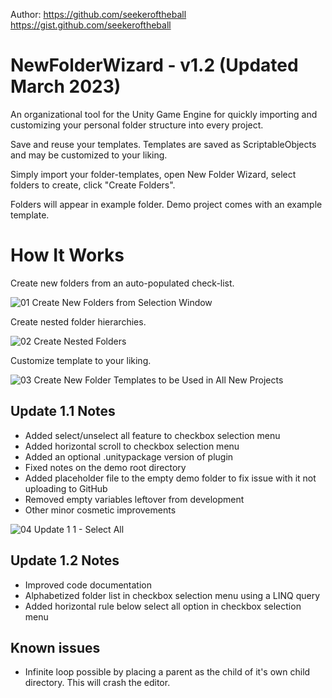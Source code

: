 Author: https://github.com/seekeroftheball    https://gist.github.com/seekeroftheball

# NewFolderWizard - v1.2 (Updated March 2023)
An organizational tool for the Unity Game Engine for quickly importing and customizing your personal folder structure into every project.

Save and reuse your templates. Templates are saved as ScriptableObjects and may be customized to your liking. 

Simply import your folder-templates, open New Folder Wizard, select folders to create, click "Create Folders". 

Folders will appear in example folder. Demo project comes with an example template.

# How It Works

Create new folders from an auto-populated check-list.

![01 Create New Folders from Selection Window](https://user-images.githubusercontent.com/8204808/217860073-61ffd324-e091-40af-a7e2-b9ce657b205f.gif)



Create nested folder hierarchies.

![02 Create Nested Folders](https://user-images.githubusercontent.com/8204808/217860113-19f4af49-ffb1-47f8-b768-8246207943d6.gif)



Customize template to your liking.

![03 Create New Folder Templates to be Used in All New Projects](https://user-images.githubusercontent.com/8204808/217860142-8d9217cc-448a-45f4-8030-69eaa96494f8.gif)

## Update 1.1 Notes

- Added select/unselect all feature to checkbox selection menu
- Added horizontal scroll to checkbox selection menu
- Added an optional .unitypackage version of plugin
- Fixed notes on the demo root directory
- Added placeholder file to the empty demo folder to fix issue with it not uploading to GitHub
- Removed empty variables leftover from development
- Other minor cosmetic improvements

![04 Update 1 1 - Select All](https://user-images.githubusercontent.com/8204808/218281092-0e09c2fb-9853-473b-a214-2800c2c1fc6d.gif)

## Update 1.2 Notes

- Improved code documentation
- Alphabetized folder list in checkbox selection menu using a LINQ query
- Added horizontal rule below select all option in checkbox selection menu

## Known issues
- Infinite loop possible by placing a parent as the child of it's own child directory. This will crash the editor.
